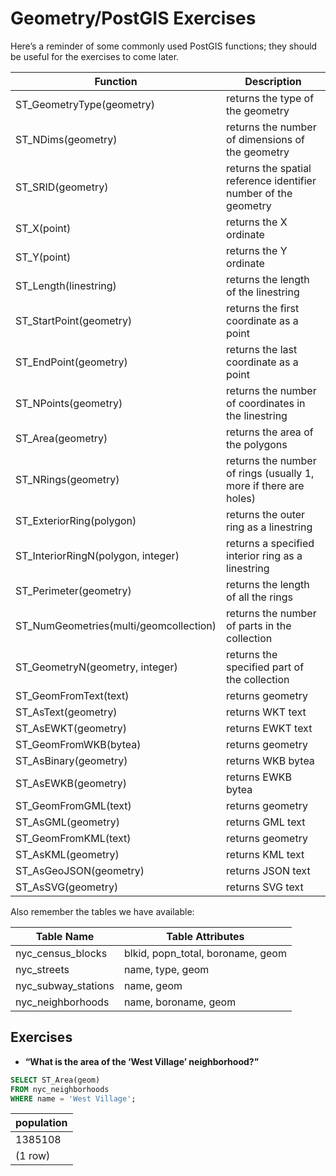 # Geometry/PostGIS Exercises

Here’s a reminder of some commonly used PostGIS functions; they should be useful for the exercises to come later.

| Function | Description |
| ---      | --- |
| ST_GeometryType(geometry) | returns the type of the geometry |
| ST_NDims(geometry) | returns the number of dimensions of the geometry |
| ST_SRID(geometry) | returns the spatial reference identifier number of the geometry |
| ST_X(point) | returns the X ordinate |
| ST_Y(point) | returns the Y ordinate |
| ST_Length(linestring) | returns the length of the linestring |
| ST_StartPoint(geometry) | returns the first coordinate as a point |
| ST_EndPoint(geometry) | returns the last coordinate as a point |
| ST_NPoints(geometry) | returns the number of coordinates in the linestring |
| ST_Area(geometry) | returns the area of the polygons |
| ST_NRings(geometry) | returns the number of rings (usually 1, more if there are holes) |
| ST_ExteriorRing(polygon) | returns the outer ring as a linestring |
| ST_InteriorRingN(polygon, integer) | returns a specified interior ring as a linestring |
| ST_Perimeter(geometry) | returns the length of all the rings |
| ST_NumGeometries(multi/geomcollection) | returns the number of parts in the collection |
| ST_GeometryN(geometry, integer) | returns the specified part of the collection |
| ST_GeomFromText(text) | returns geometry |
| ST_AsText(geometry) | returns WKT text |
| ST_AsEWKT(geometry) | returns EWKT text |
| ST_GeomFromWKB(bytea) | returns geometry |
| ST_AsBinary(geometry) | returns WKB bytea |
| ST_AsEWKB(geometry) | returns EWKB bytea |
| ST_GeomFromGML(text) | returns geometry |
| ST_AsGML(geometry) | returns GML text |
| ST_GeomFromKML(text) | returns geometry |
| ST_AsKML(geometry) | returns KML text |
| ST_AsGeoJSON(geometry) | returns JSON text |
| ST_AsSVG(geometry) | returns SVG text |

Also remember the tables we have available:

| Table Name | Table Attributes |
| ---      | --- |
| nyc_census_blocks | blkid, popn_total, boroname, geom |
| nyc_streets | name, type, geom |
| nyc_subway_stations | name, geom |
| nyc_neighborhoods | name, boroname, geom |

## Exercises
- **“What is the area of the ‘West Village’ neighborhood?”**
```sql
SELECT ST_Area(geom)
FROM nyc_neighborhoods
WHERE name = 'West Village';
```

| population |
| :---    |
| 1385108 |
| (1 row) |
